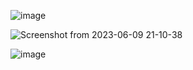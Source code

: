 ![image](https://github.com/web-god/typing-game/assets/132649294/23b1363e-93de-4435-8fd1-eca12345216b)

![Screenshot from 2023-06-09 21-10-38](https://github.com/web-god/typing-game/assets/132649294/4e7278d5-a49a-4f70-b5a4-4c8ca9130235)

![image](https://github.com/web-god/typing-game/assets/132649294/31e201ad-da19-4a77-9511-f11843e01f9c)

